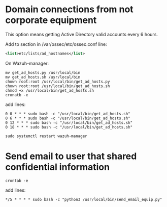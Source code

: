 # Domain connections from not corporate equipment
This option means getting Active Directory valid accounts every 6 hours.

Add to <ruleset> section in /var/ossec/etc/ossec.conf line:
```xml
<list>etc/lists/ad_hostnames</list>
```

On Wazuh-manager:
```
mv get_ad_hosts.py /usr/local/bin
mv get_ad_hosts.sh /usr/local/bin
chown root:root /usr/local/bin/get_ad_hosts.py
chown root:root /usr/local/bin/get_ad_hosts.sh
chmod +x /usr/local/bin/get_ad_hosts.sh
cronatb -e
```
add lines:
```
0 0 * * * sudo bash -c "/usr/local/bin/get_ad_hosts.sh"
0 6 * * * sudo bash -c "/usr/local/bin/get_ad_hosts.sh"
0 12 * * * sudo bash -c "/usr/local/bin/get_ad_hosts.sh"
0 18 * * * sudo bash -c "/usr/local/bin/get_ad_hosts.sh"
```
```
sudo systemctl restart wazuh-manager
```
# Send email to user that shared confidential information
```
crontab -e
```
add lines:
```
*/5 * * * * sudo bash -c "python3 /usr/local/bin/send_email_equip.py"
```
